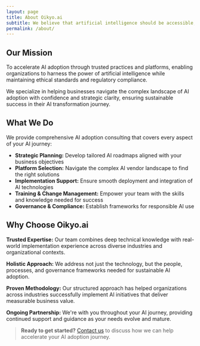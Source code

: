 ```yaml
---
layout: page
title: About Oikyo.ai
subtitle: We believe that artificial intelligence should be accessible, trustworthy, and transformative for every organization
permalink: /about/
---
```


<div class="service-section" markdown="1">

## Our Mission

To accelerate AI adoption through trusted practices and platforms, enabling organizations to harness the power of artificial intelligence while maintaining ethical standards and regulatory compliance.

We specialize in helping businesses navigate the complex landscape of AI adoption with confidence and strategic clarity, ensuring sustainable success in their AI transformation journey.

</div>

<div class="service-section" markdown="1">

## What We Do

We provide comprehensive AI adoption consulting that covers every aspect of your AI journey:

- **Strategic Planning:** Develop tailored AI roadmaps aligned with your business objectives
- **Platform Selection:** Navigate the complex AI vendor landscape to find the right solutions
- **Implementation Support:** Ensure smooth deployment and integration of AI technologies
- **Training & Change Management:** Empower your team with the skills and knowledge needed for success
- **Governance & Compliance:** Establish frameworks for responsible AI use

</div>

<div class="service-section" markdown="1">

## Why Choose Oikyo.ai

**Trusted Expertise:** Our team combines deep technical knowledge with real-world implementation experience across diverse industries and organizational contexts.

**Holistic Approach:** We address not just the technology, but the people, processes, and governance frameworks needed for sustainable AI adoption.

**Proven Methodology:** Our structured approach has helped organizations across industries successfully implement AI initiatives that deliver measurable business value.

**Ongoing Partnership:** We're with you throughout your AI journey, providing continued support and guidance as your needs evolve and mature.

> **Ready to get started?** [Contact us](/contact/) to discuss how we can help accelerate your AI adoption journey.

</div>
